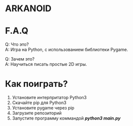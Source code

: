 <h1>ARKANOID</h1>
<h1>F.A.Q</h1>

Q: Что это? <br>
A: Игра на Python, с использованием библиотеки Pygame.

Q: Зачем это? <br>
A: Научиться писать простые 2D игры.

<h1>Как поиграть?</h1>

  1. Установите интерпритатор Python3
  2. Скачайте pip для Python3
  3. Установите pygame через pip
  4. Загрузите репозиторий
  5. Запустите программу коммандой ***python3 main.py***